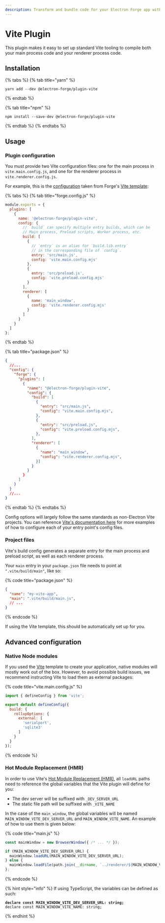 ```yaml
---
description: Transform and bundle code for your Electron Forge app with Vite.
---
```


# Vite Plugin

This plugin makes it easy to set up standard Vite tooling to compile both your main process code and your renderer process code.

## Installation

{% tabs %}
{% tab title="yarn" %}
```shell
yarn add --dev @electron-forge/plugin-vite
```
{% endtab %}

{% tab title="npm" %}
```shell
npm install --save-dev @electron-forge/plugin-vite
```
{% endtab %}
{% endtabs %}

## Usage

### Plugin configuration

You must provide two Vite configuration files: one for the main process in `vite.main.config.js`, and one for the renderer process in `vite.renderer.config.js`.

For example, this is the [configuration](../configuration.md) taken from Forge's [Vite template](../../templates/vite.md):

{% tabs %}
{% tab title="forge.config.js" %}
```javascript
module.exports = {
  plugins: [
    {
      name: '@electron-forge/plugin-vite',
      config: {
        // `build` can specify multiple entry builds, which can be
        // Main process, Preload scripts, Worker process, etc.
        build: [
          {
            // `entry` is an alias for `build.lib.entry`
            // in the corresponding file of `config`.
            entry: 'src/main.js',
            config: 'vite.main.config.mjs'
          },
          {
            entry: 'src/preload.js',
            config: 'vite.preload.config.mjs'
          }
        ],
        renderer: [
          {
            name: 'main_window',
            config: 'vite.renderer.config.mjs'
          }
        ]
      }
    }
  ]
};
```
{% endtab %}

{% tab title="package.json" %}
```json
{
  //...
  "config": {
    "forge": {
      "plugins": [
        {
          "name": "@electron-forge/plugin-vite",
          "config": {
            "build": [
              {
                "entry": "src/main.js",
                "config": "vite.main.config.mjs",
              },
              {
                "entry": "src/preload.js",
                "config": "vite.preload.config.mjs",
              },
            ],
            "renderer": [
              {
                "name": "main_window",
                "config": "vite.renderer.config.mjs",
              }]
            }
          }
        }
      ]
    }
  }
  //...
}
```
{% endtab %}
{% endtabs %}

Config options will largely follow the same standards as non-Electron Vite projects. You can reference [Vite's documentation here](https://vitejs.dev/config/) for more examples of how to configure each of your entry point's config files.

### Project files

Vite's build config generates a separate entry for the main process and preload script, as well as each renderer process.

Your `main` entry in your `package.json` file needs to point at `".vite/build/main"`, like so:

{% code title="package.json" %}
```json
{
  "name": "my-vite-app",
  "main": ".vite/build/main.js",
  // ...
}
```
{% endcode %}

If using the Vite template, this should be automatically set up for you.

## Advanced configuration

### Native Node modules

If you used the [Vite](../../templates/vite.md) template to create your application, native modules will mostly work out of the box. However, to avoid possible build issues, we recommend instructing Vite to load them as external packages:

{% code title="vite.main.config.js" %}
```javascript
import { defineConfig } from 'vite';

export default defineConfig({
  build: {
    rollupOptions: {
      external: [
        'serialport',
        'sqlite3'
      ]
    }
  }
});
```
{% endcode %}

### Hot Module Replacement (HMR)

In order to use Vite's [Hot Module Replacement (HMR)](https://vitejs.dev/guide/features.html#hot-module-replacement), all `loadURL` paths need to reference the global variables that the Vite plugin will define for you:

* The dev server will be suffixed with `_DEV_SERVER_URL`
* The static file path will be suffixed with `_VITE_NAME`

In the case of the `main_window`, the global variables will be named `MAIN_WINDOW_VITE_DEV_SERVER_URL` and `MAIN_WINDOW_VITE_NAME`. An example of how to use them is given below:

{% code title="main.js" %}
```javascript
const mainWindow = new BrowserWindow({ /* ... */ });

if (MAIN_WINDOW_VITE_DEV_SERVER_URL) {
  mainWindow.loadURL(MAIN_WINDOW_VITE_DEV_SERVER_URL);
} else {
  mainWindow.loadFile(path.join(__dirname, `../renderer/${MAIN_WINDOW_VITE_NAME}/index.html`));
};
```
{% endcode %}

{% hint style="info" %}
If using TypeScript, the variables can be defined as such:

<pre class="language-typescript" data-title="main.js (Main Process)"><code class="lang-typescript"><strong>declare const MAIN_WINDOW_VITE_DEV_SERVER_URL: string;
</strong>declare const MAIN_WINDOW_VITE_NAME: string;
</code></pre>
{% endhint %}
